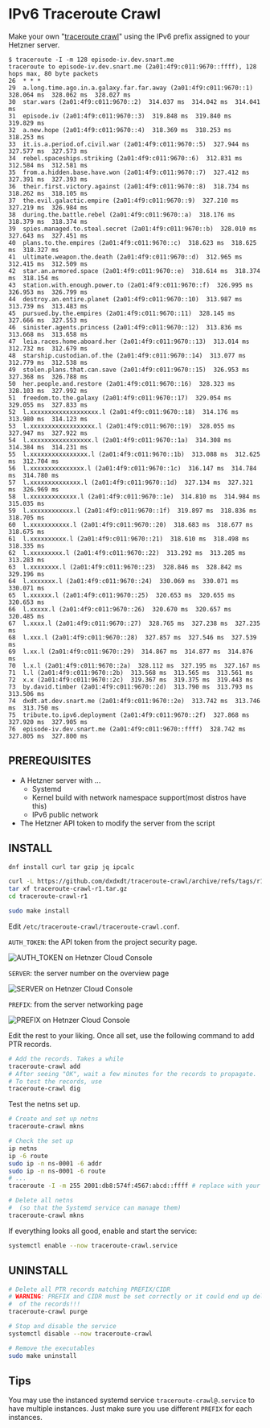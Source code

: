 # IPv6 Traceroute Crawl
Make your own "[traceroute
crawl](https://www.theregister.com/2013/02/15/star_wars_traceroute/)" using the
IPv6 prefix assigned to your Hetzner server.

```
$ traceroute -I -m 128 episode-iv.dev.snart.me
traceroute to episode-iv.dev.snart.me (2a01:4f9:c011:9670::ffff), 128 hops max, 80 byte packets
26  * * *
29  a.long.time.ago.in.a.galaxy.far.far.away (2a01:4f9:c011:9670::1)  328.064 ms  328.062 ms  328.027 ms
30  star.wars (2a01:4f9:c011:9670::2)  314.037 ms  314.042 ms  314.041 ms
31  episode.iv (2a01:4f9:c011:9670::3)  319.848 ms  319.840 ms  319.829 ms
32  a.new.hope (2a01:4f9:c011:9670::4)  318.369 ms  318.253 ms  318.253 ms
33  it.is.a.period.of.civil.war (2a01:4f9:c011:9670::5)  327.944 ms  327.577 ms  327.573 ms
34  rebel.spaceships.striking (2a01:4f9:c011:9670::6)  312.831 ms  312.584 ms  312.581 ms
35  from.a.hidden.base.have.won (2a01:4f9:c011:9670::7)  327.412 ms  327.391 ms  327.393 ms
36  their.first.victory.against (2a01:4f9:c011:9670::8)  318.734 ms  318.262 ms  318.105 ms
37  the.evil.galactic.empire (2a01:4f9:c011:9670::9)  327.210 ms  327.219 ms  326.984 ms
38  during.the.battle.rebel (2a01:4f9:c011:9670::a)  318.176 ms  318.379 ms  318.374 ms
39  spies.managed.to.steal.secret (2a01:4f9:c011:9670::b)  328.010 ms  327.643 ms  327.451 ms
40  plans.to.the.empires (2a01:4f9:c011:9670::c)  318.623 ms  318.625 ms  318.327 ms
41  ultimate.weapon.the.death (2a01:4f9:c011:9670::d)  312.965 ms  312.415 ms  312.509 ms
42  star.an.armored.space (2a01:4f9:c011:9670::e)  318.614 ms  318.374 ms  318.154 ms
43  station.with.enough.power.to (2a01:4f9:c011:9670::f)  326.995 ms  326.953 ms  326.799 ms
44  destroy.an.entire.planet (2a01:4f9:c011:9670::10)  313.987 ms  313.739 ms  313.483 ms
45  pursued.by.the.empires (2a01:4f9:c011:9670::11)  328.145 ms  327.666 ms  327.553 ms
46  sinister.agents.princess (2a01:4f9:c011:9670::12)  313.836 ms  313.668 ms  313.658 ms
47  leia.races.home.aboard.her (2a01:4f9:c011:9670::13)  313.014 ms  312.732 ms  312.679 ms
48  starship.custodian.of.the (2a01:4f9:c011:9670::14)  313.077 ms  312.779 ms  312.538 ms
49  stolen.plans.that.can.save (2a01:4f9:c011:9670::15)  326.953 ms  327.368 ms  326.788 ms
50  her.people.and.restore (2a01:4f9:c011:9670::16)  328.323 ms  328.103 ms  327.992 ms
51  freedom.to.the.galaxy (2a01:4f9:c011:9670::17)  329.054 ms  329.055 ms  327.833 ms
52  l.xxxxxxxxxxxxxxxxxxx.l (2a01:4f9:c011:9670::18)  314.176 ms  313.980 ms  314.123 ms
53  l.xxxxxxxxxxxxxxxxxx.l (2a01:4f9:c011:9670::19)  328.055 ms  327.947 ms  327.922 ms
54  l.xxxxxxxxxxxxxxxxx.l (2a01:4f9:c011:9670::1a)  314.308 ms  314.384 ms  314.231 ms
55  l.xxxxxxxxxxxxxxxx.l (2a01:4f9:c011:9670::1b)  313.088 ms  312.625 ms  312.704 ms
56  l.xxxxxxxxxxxxxxx.l (2a01:4f9:c011:9670::1c)  316.147 ms  314.784 ms  314.780 ms
57  l.xxxxxxxxxxxxxx.l (2a01:4f9:c011:9670::1d)  327.134 ms  327.321 ms  326.969 ms
58  l.xxxxxxxxxxxxx.l (2a01:4f9:c011:9670::1e)  314.810 ms  314.984 ms  315.035 ms
59  l.xxxxxxxxxxxx.l (2a01:4f9:c011:9670::1f)  319.897 ms  318.836 ms  318.705 ms
60  l.xxxxxxxxxxx.l (2a01:4f9:c011:9670::20)  318.683 ms  318.677 ms  318.675 ms
61  l.xxxxxxxxxx.l (2a01:4f9:c011:9670::21)  318.610 ms  318.498 ms  318.335 ms
62  l.xxxxxxxxx.l (2a01:4f9:c011:9670::22)  313.292 ms  313.285 ms  313.283 ms
63  l.xxxxxxxx.l (2a01:4f9:c011:9670::23)  328.846 ms  328.842 ms  329.196 ms
64  l.xxxxxxx.l (2a01:4f9:c011:9670::24)  330.069 ms  330.071 ms  330.071 ms
65  l.xxxxxx.l (2a01:4f9:c011:9670::25)  320.653 ms  320.655 ms  320.653 ms
66  l.xxxxx.l (2a01:4f9:c011:9670::26)  320.670 ms  320.657 ms  320.485 ms
67  l.xxxx.l (2a01:4f9:c011:9670::27)  328.765 ms  327.238 ms  327.235 ms
68  l.xxx.l (2a01:4f9:c011:9670::28)  327.857 ms  327.546 ms  327.539 ms
69  l.xx.l (2a01:4f9:c011:9670::29)  314.867 ms  314.877 ms  314.876 ms
70  l.x.l (2a01:4f9:c011:9670::2a)  328.112 ms  327.195 ms  327.167 ms
71  l.l (2a01:4f9:c011:9670::2b)  313.568 ms  313.565 ms  313.561 ms
72  x.x (2a01:4f9:c011:9670::2c)  319.367 ms  319.375 ms  319.443 ms
73  by.david.timber (2a01:4f9:c011:9670::2d)  313.790 ms  313.793 ms  313.506 ms
74  dxdt.at.dev.snart.me (2a01:4f9:c011:9670::2e)  313.742 ms  313.746 ms  313.750 ms
75  tribute.to.ipv6.deployment (2a01:4f9:c011:9670::2f)  327.868 ms  327.920 ms  327.905 ms
76  episode-iv.dev.snart.me (2a01:4f9:c011:9670::ffff)  328.742 ms  327.805 ms  327.800 ms
```

## PREREQUISITES
- A Hetzner server with ...
  - Systemd
  - Kernel build with network namespace support(most distros have this)
  - IPv6 public network
- The Hetzner API token to modify the server from the script

## INSTALL
```sh
dnf install curl tar gzip jq ipcalc

curl -L https://github.com/dxdxdt/traceroute-crawl/archive/refs/tags/r1.tar.gz > traceroute-crawl-r1.tar.gz
tar xf traceroute-crawl-r1.tar.gz
cd traceroute-crawl-r1

sudo make install
```

Edit `/etc/traceroute-crawl/traceroute-crawl.conf`.


`AUTH_TOKEN`: the API token from the project security page.

![AUTH_TOKEN on Hetnzer Cloud Console](doc/image-1.png)

`SERVER`: the server number on the overview page

![SERVER on Hetnzer Cloud Console](doc/image.png)

`PREFIX`: from the server networking page

![PREFIX on Hetnzer Cloud Console](doc/image-2.png)

Edit the rest to your liking. Once all set, use the following command to add PTR
records.

```sh
# Add the records. Takes a while
traceroute-crawl add
# After seeing "OK", wait a few minutes for the records to propagate.
# To test the records, use
traceroute-crawl dig
```

Test the netns set up.

```sh
# Create and set up netns
traceroute-crawl mkns

# Check the set up
ip netns
ip -6 route
sudo ip -n ns-0001 -6 addr
sudo ip -n ns-0001 -6 route
# ...
traceroute -I -m 255 2001:db8:574f:4567:abcd::ffff # replace with your $TAIL_ADDR

# Delete all netns
#  (so that the Systemd service can manage them)
traceroute-crawl mkns
```

If everything looks all good, enable and start the service:

```sh
systemctl enable --now traceroute-crawl.service
```

## UNINSTALL
```sh
# Delete all PTR records matching PREFIX/CIDR
# WARNING: PREFIX and CIDR must be set correctly or it could end up deleting all
#  of the records!!!
traceroute-crawl purge

# Stop and disable the service
systemctl disable --now traceroute-crawl

# Remove the executables
sudo make uninstall
```

## Tips
You may use the instanced systemd service `traceroute-crawl@.service` to have
multiple instances. Just make sure you use different `PREFIX` for each
instances.
